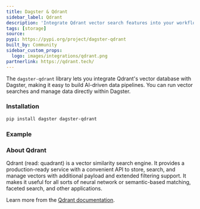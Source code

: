 ```yaml
---
title: Dagster & Qdrant
sidebar_label: Qdrant
description: 'Integrate Qdrant vector search features into your workflows powered by Dagster.'
tags: [storage]
source:
pypi: https://pypi.org/project/dagster-qdrant
built_by: Community
sidebar_custom_props:
  logo: images/integrations/qdrant.png
partnerlink: https://qdrant.tech/
---
```


The `dagster-qdrant` library lets you integrate Qdrant's vector database with Dagster, making it easy to build AI-driven data pipelines. You can run vector searches and manage data directly within Dagster.

### Installation

```bash
pip install dagster dagster-qdrant
```

### Example

<CodeExample path="docs_snippets/docs_snippets/integrations/qdrant.py" language="python" />

### About Qdrant

Qdrant (read: quadrant) is a vector similarity search engine. It provides a production-ready service with a convenient API to store, search, and manage vectors with additional payload and extended filtering support. It makes it useful for all sorts of neural network or semantic-based matching, faceted search, and other applications.

Learn more from the [Qdrant documentation](https://qdrant.tech/).
